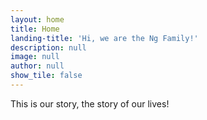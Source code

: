 ```yaml
---
layout: home
title: Home
landing-title: 'Hi, we are the Ng Family!'
description: null
image: null
author: null
show_tile: false
---
```


This is our story, the story of our lives!
